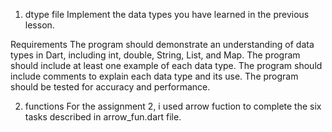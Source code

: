 1. dtype file
Implement the data types you have learned in the previous lesson.

Requirements
    The program should demonstrate an understanding of data types in Dart, including int, double, String, List, and Map.
    The program should include at least one example of each data type.
    The program should include comments to explain each data type and its use.
    The program should be tested for accuracy and performance.

2. functions
For the assignment 2, i used arrow fuction to complete the six tasks described in arrow_fun.dart file.
